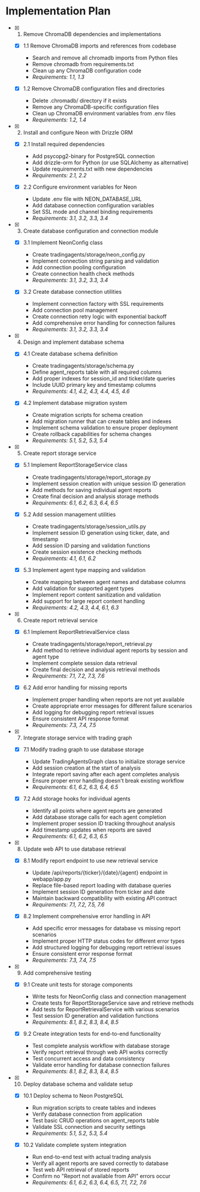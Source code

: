 # Implementation Plan

- [x] 1. Remove ChromaDB dependencies and implementations
  - [x] 1.1 Remove ChromaDB imports and references from codebase
    - Search and remove all chromadb imports from Python files
    - Remove chromadb from requirements.txt
    - Clean up any ChromaDB configuration code
    - _Requirements: 1.1, 1.3_

  - [x] 1.2 Remove ChromaDB configuration files and directories
    - Delete .chromadb/ directory if it exists
    - Remove any ChromaDB-specific configuration files
    - Clean up ChromaDB environment variables from .env files
    - _Requirements: 1.2, 1.4_

- [x] 2. Install and configure Neon with Drizzle ORM
  - [x] 2.1 Install required dependencies
    - Add psycopg2-binary for PostgreSQL connection
    - Add drizzle-orm for Python (or use SQLAlchemy as alternative)
    - Update requirements.txt with new dependencies
    - _Requirements: 2.1, 2.2_

  - [x] 2.2 Configure environment variables for Neon
    - Update .env file with NEON_DATABASE_URL
    - Add database connection configuration variables
    - Set SSL mode and channel binding requirements
    - _Requirements: 3.1, 3.2, 3.3, 3.4_

- [x] 3. Create database configuration and connection module
  - [x] 3.1 Implement NeonConfig class
    - Create tradingagents/storage/neon_config.py
    - Implement connection string parsing and validation
    - Add connection pooling configuration
    - Create connection health check methods
    - _Requirements: 3.1, 3.2, 3.3, 3.4_

  - [x] 3.2 Create database connection utilities
    - Implement connection factory with SSL requirements
    - Add connection pool management
    - Create connection retry logic with exponential backoff
    - Add comprehensive error handling for connection failures
    - _Requirements: 3.1, 3.2, 3.3, 3.4_

- [x] 4. Design and implement database schema
  - [x] 4.1 Create database schema definition
    - Create tradingagents/storage/schema.py
    - Define agent_reports table with all required columns
    - Add proper indexes for session_id and ticker/date queries
    - Include UUID primary key and timestamp columns
    - _Requirements: 4.1, 4.2, 4.3, 4.4, 4.5, 4.6_

  - [x] 4.2 Implement database migration system
    - Create migration scripts for schema creation
    - Add migration runner that can create tables and indexes
    - Implement schema validation to ensure proper deployment
    - Create rollback capabilities for schema changes
    - _Requirements: 5.1, 5.2, 5.3, 5.4_

- [x] 5. Create report storage service
  - [x] 5.1 Implement ReportStorageService class
    - Create tradingagents/storage/report_storage.py
    - Implement session creation with unique session ID generation
    - Add methods for saving individual agent reports
    - Create final decision and analysis storage methods
    - _Requirements: 6.1, 6.2, 6.3, 6.4, 6.5_

  - [x] 5.2 Add session management utilities
    - Create tradingagents/storage/session_utils.py
    - Implement session ID generation using ticker, date, and timestamp
    - Add session ID parsing and validation functions
    - Create session existence checking methods
    - _Requirements: 4.1, 6.1, 6.2_

  - [x] 5.3 Implement agent type mapping and validation
    - Create mapping between agent names and database columns
    - Add validation for supported agent types
    - Implement report content sanitization and validation
    - Add support for large report content handling
    - _Requirements: 4.2, 4.3, 4.4, 6.1, 6.3_

- [x] 6. Create report retrieval service
  - [x] 6.1 Implement ReportRetrievalService class
    - Create tradingagents/storage/report_retrieval.py
    - Add method to retrieve individual agent reports by session and agent type
    - Implement complete session data retrieval
    - Create final decision and analysis retrieval methods
    - _Requirements: 7.1, 7.2, 7.3, 7.6_

  - [x] 6.2 Add error handling for missing reports
    - Implement proper handling when reports are not yet available
    - Create appropriate error messages for different failure scenarios
    - Add logging for debugging report retrieval issues
    - Ensure consistent API response format
    - _Requirements: 7.3, 7.4, 7.5_

- [x] 7. Integrate storage service with trading graph
  - [x] 7.1 Modify trading graph to use database storage
    - Update TradingAgentsGraph class to initialize storage service
    - Add session creation at the start of analysis
    - Integrate report saving after each agent completes analysis
    - Ensure proper error handling doesn't break existing workflow
    - _Requirements: 6.1, 6.2, 6.3, 6.4, 6.5_

  - [x] 7.2 Add storage hooks for individual agents
    - Identify all points where agent reports are generated
    - Add database storage calls for each agent completion
    - Implement proper session ID tracking throughout analysis
    - Add timestamp updates when reports are saved
    - _Requirements: 6.1, 6.2, 6.3, 6.5_

- [x] 8. Update web API to use database retrieval
  - [x] 8.1 Modify report endpoint to use new retrieval service
    - Update /api/reports/{ticker}/{date}/{agent} endpoint in webapp/app.py
    - Replace file-based report loading with database queries
    - Implement session ID generation from ticker and date
    - Maintain backward compatibility with existing API contract
    - _Requirements: 7.1, 7.2, 7.5, 7.6_

  - [x] 8.2 Implement comprehensive error handling in API
    - Add specific error messages for database vs missing report scenarios
    - Implement proper HTTP status codes for different error types
    - Add structured logging for debugging report retrieval issues
    - Ensure consistent error response format
    - _Requirements: 7.3, 7.4, 7.5_

- [x] 9. Add comprehensive testing
  - [x] 9.1 Create unit tests for storage components
    - Write tests for NeonConfig class and connection management
    - Create tests for ReportStorageService save and retrieve methods
    - Add tests for ReportRetrievalService with various scenarios
    - Test session ID generation and validation functions
    - _Requirements: 8.1, 8.2, 8.3, 8.4, 8.5_

  - [x] 9.2 Create integration tests for end-to-end functionality
    - Test complete analysis workflow with database storage
    - Verify report retrieval through web API works correctly
    - Test concurrent access and data consistency
    - Validate error handling for database connection failures
    - _Requirements: 8.1, 8.2, 8.3, 8.4, 8.5_

- [x] 10. Deploy database schema and validate setup
  - [x] 10.1 Deploy schema to Neon PostgreSQL
    - Run migration scripts to create tables and indexes
    - Verify database connection from application
    - Test basic CRUD operations on agent_reports table
    - Validate SSL connection and security settings
    - _Requirements: 5.1, 5.2, 5.3, 5.4_

  - [x] 10.2 Validate complete system integration
    - Run end-to-end test with actual trading analysis
    - Verify all agent reports are saved correctly to database
    - Test web API retrieval of stored reports
    - Confirm no "Report not available from API" errors occur
    - _Requirements: 6.1, 6.2, 6.3, 6.4, 6.5, 7.1, 7.2, 7.6_